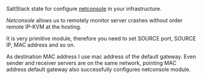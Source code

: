 SaltStack state for configure [netconsole](https://www.kernel.org/doc/Documentation/networking/netconsole.txt) in your infrastructure.

_Netconsole_ allows us to remotely monitor server crashes without order remote IP-KVM at the hosting.

It is very primitive module, therefore you need to set SOURCE port, SOURCE IP,  MAC address and so on.

As destination MAC address I use mac address of the default gateway. Even sender and receiver servers  are on the same network, pointing MAC address default gateway also successfully configures netconsole module.

